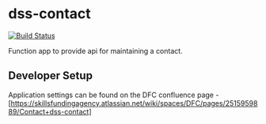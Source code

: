 # dss-contact

[![Build Status](https://sfa-gov-uk.visualstudio.com/CDS%202.0/_apis/build/status/Yaml/dss-contact?repoName=SkillsFundingAgency%2Fdss-contact&branchName=master)](https://sfa-gov-uk.visualstudio.com/CDS%202.0/_build/latest?definitionId=1457&repoName=SkillsFundingAgency%2Fdss-contact&branchName=master)

Function app to provide api for maintaining a contact.

## Developer Setup

Application settings can be found on the DFC confluence page - [https://skillsfundingagency.atlassian.net/wiki/spaces/DFC/pages/2515959889/Contact+dss-contact]
